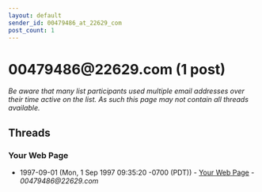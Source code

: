 ```yaml
---
layout: default
sender_id: 00479486_at_22629_com
post_count: 1
---
```


# 00479486<span>@</span>22629.com (1 post)

_Be aware that many list participants used multiple email addresses over their time active on the list. As such this page may not contain all threads available._

## Threads

### Your Web Page
+ 1997-09-01 (Mon, 1 Sep 1997 09:35:20 -0700 (PDT)) - [Your Web Page](/archive/1997/09/6fa926f3bc2299c89d8838e85a766c10f20272414ebc87c40a4551acc95a2379) - _00479486@22629.com_

